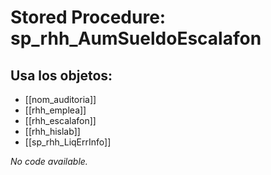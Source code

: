 # Stored Procedure: sp_rhh_AumSueldoEscalafon

## Usa los objetos:
- [[nom_auditoria]]
- [[rhh_emplea]]
- [[rhh_escalafon]]
- [[rhh_hislab]]
- [[sp_rhh_LiqErrInfo]]

*No code available.*
